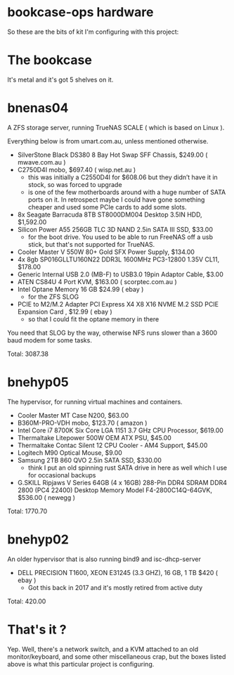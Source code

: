 # bookcase-ops hardware

So these are the bits of kit I'm configuring with this project:

# The bookcase

It's metal and it's got 5 shelves on it.

# bnenas04

A ZFS storage server, running TrueNAS SCALE ( which is based on Linux ). 

Everything below is from umart.com.au, unless mentioned otherwise.

* SilverStone Black DS380 8 Bay Hot Swap SFF Chassis, $249.00 ( mwave.com.au )
* C2750D4I mobo, $697.40 ( wisp.net.au )
   * this was initially a C2550D4I for $608.06 but they didn’t have it in stock, so was forced to upgrade
   * is one of the few motherboards around with a huge number of SATA ports on it. In retrospect maybe I could have gone something cheaper and used some PCIe cards to add some slots.
* 8x Seagate Barracuda 8TB ST8000DM004 Desktop 3.5IN HDD, $1,592.00
* Silicon Power A55 256GB TLC 3D NAND 2.5in SATA III SSD, $33.00
   * for the boot drive. You used to be able to run FreeNAS off a usb stick, but that's not supported for TrueNAS.
* Cooler Master V 550W 80+ Gold SFX Power Supply, $134.00
* 4x 8gb SP016GLLTU160N22 DDR3L 1600MHz PC3-12800 1.35V CL11, $178.00
* Generic Internal USB 2.0 (MB-F) to USB3.0 19pin Adaptor Cable, $3.00
* ATEN CS84U 4 Port KVM, $163.00 ( scorptec.com.au )
* Intel Optane Memory 16 GB $24.99 ( ebay )
   * for the ZFS SLOG
* PCIE to M2/M.2 Adapter PCI Express X4 X8 X16 NVME M.2 SSD PCIE Expansion Card , $12.99 ( ebay )
   * so that I could fit the optane memory in there

You need that SLOG by the way, otherwise NFS runs slower than a 3600 baud modem for some tasks.

Total: 3087.38

# bnehyp05

The hypervisor, for running virtual machines and containers. 

* Cooler Master MT Case N200, $63.00
* B360M-PRO-VDH mobo, $123.70 ( amazon )
* Intel Core i7 8700K Six Core LGA 1151 3.7 GHz CPU Processor, $619.00
* Thermaltake Litepower 500W OEM ATX PSU, $45.00
* Thermaltake Contac Silent 12 CPU Cooler - AM4 Support, $45.00
* Logitech M90 Optical Mouse, $9.00
* Samsung 2TB 860 QVO 2.5in SATA SSD, $330.00
   * think I put an old spinning rust SATA drive in here as well which I use for occasional backups 
* G.SKILL Ripjaws V Series 64GB (4 x 16GB) 288-Pin DDR4 SDRAM DDR4 2800 (PC4 22400) Desktop Memory Model F4-2800C14Q-64GVK, $536.00 ( newegg )

Total: 1770.70 

# bnehyp02

An older hypervisor that is also running bind9 and isc-dhcp-server

* DELL PRECISION T1600, XEON E31245 (3.3 GHZ), 16 GB, 1 TB $420 ( ebay )
   * Got this back in 2017 and it's mostly retired from active duty   

Total: 420.00

# That's it ?

Yep. Well, there's a network switch, and a KVM attached to an old monitor/keyboard, and some other miscellaneous crap, but the boxes listed above is what this particular project is configuring. 

